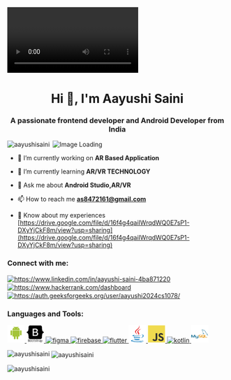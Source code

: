 <video src="https://www.canva.com/design/DAFoDpahDu8/FK5ByOh-e6PZyqZzTsm8Gw/watch?utm_content=DAFoDpahDu8&utm_campaign=designshare&utm_medium=link&utm_source=publishsharelink" controls>
  
</video>
<h1 align="center">Hi 👋, I'm Aayushi Saini</h1>
<h3 align="center">A passionate frontend developer and Android Developer from India</h3>
<img align="right" width="400" src="https://www.bing.com/th/id/OGC.54e37d8074ebcde1d96c77d7b2a7f310?pid=1.7&rurl=https%3a%2f%2fi.pinimg.com%2foriginals%2f54%2fe3%2f7d%2f54e37d8074ebcde1d96c77d7b2a7f310.gif&ehk=PrEGdwL4PhD7Z%2fwJCNJ7ZoCNkliX6f%2bNR0nwPKvtck4%3d" alt="Image Loading">

<p align="left"> <img src="https://komarev.com/ghpvc/?username=aayushisaini&label=Profile%20views&color=0e75b6&style=flat" alt="aayushisaini" /> </p>

- 🔭 I’m currently working on **AR Based Application**

- 🌱 I’m currently learning **AR/VR TECHNOLOGY**

- 💬 Ask me about **Android Studio,AR/VR**

- 📫 How to reach me **as8472161@gmail.com**

- 📄 Know about my experiences [https://drive.google.com/file/d/16f4g4qaiIWrqdWQ0E7sP1-DXyYjCkF8m/view?usp=sharing](https://drive.google.com/file/d/16f4g4qaiIWrqdWQ0E7sP1-DXyYjCkF8m/view?usp=sharing)

<h3 align="left">Connect with me:</h3>
<p align="left">
<a href="https://linkedin.com/in/https://www.linkedin.com/in/aayushi-saini-4ba871220" target="blank"><img align="center" src="https://raw.githubusercontent.com/rahuldkjain/github-profile-readme-generator/master/src/images/icons/Social/linked-in-alt.svg" alt="https://www.linkedin.com/in/aayushi-saini-4ba871220" height="30" width="40" /></a>
<a href="https://www.hackerrank.com/https://www.hackerrank.com/dashboard" target="blank"><img align="center" src="https://raw.githubusercontent.com/rahuldkjain/github-profile-readme-generator/master/src/images/icons/Social/hackerrank.svg" alt="https://www.hackerrank.com/dashboard" height="30" width="40" /></a>
<a href="https://auth.geeksforgeeks.org/user/https://auth.geeksforgeeks.org/user/aayushi2024cs1078/" target="blank"><img align="center" src="https://raw.githubusercontent.com/rahuldkjain/github-profile-readme-generator/master/src/images/icons/Social/geeks-for-geeks.svg" alt="https://auth.geeksforgeeks.org/user/aayushi2024cs1078/" height="30" width="40" /></a>
</p>

<h3 align="left">Languages and Tools:</h3>
<p align="left"> <a href="https://developer.android.com" target="_blank" rel="noreferrer"> <img src="https://raw.githubusercontent.com/devicons/devicon/master/icons/android/android-original-wordmark.svg" alt="android" width="40" height="40"/> </a> <a href="https://getbootstrap.com" target="_blank" rel="noreferrer"> <img src="https://raw.githubusercontent.com/devicons/devicon/master/icons/bootstrap/bootstrap-plain-wordmark.svg" alt="bootstrap" width="40" height="40"/> </a> <a href="https://www.figma.com/" target="_blank" rel="noreferrer"> <img src="https://www.vectorlogo.zone/logos/figma/figma-icon.svg" alt="figma" width="40" height="40"/> </a> <a href="https://firebase.google.com/" target="_blank" rel="noreferrer"> <img src="https://www.vectorlogo.zone/logos/firebase/firebase-icon.svg" alt="firebase" width="40" height="40"/> </a> <a href="https://flutter.dev" target="_blank" rel="noreferrer"> <img src="https://www.vectorlogo.zone/logos/flutterio/flutterio-icon.svg" alt="flutter" width="40" height="40"/> </a> <a href="https://www.java.com" target="_blank" rel="noreferrer"> <img src="https://raw.githubusercontent.com/devicons/devicon/master/icons/java/java-original.svg" alt="java" width="40" height="40"/> </a> <a href="https://developer.mozilla.org/en-US/docs/Web/JavaScript" target="_blank" rel="noreferrer"> <img src="https://raw.githubusercontent.com/devicons/devicon/master/icons/javascript/javascript-original.svg" alt="javascript" width="40" height="40"/> </a> <a href="https://kotlinlang.org" target="_blank" rel="noreferrer"> <img src="https://www.vectorlogo.zone/logos/kotlinlang/kotlinlang-icon.svg" alt="kotlin" width="40" height="40"/> </a> <a href="https://www.mysql.com/" target="_blank" rel="noreferrer"> <img src="https://raw.githubusercontent.com/devicons/devicon/master/icons/mysql/mysql-original-wordmark.svg" alt="mysql" width="40" height="40"/> </a> </p>

<p><img align="left" src="https://github-readme-stats.vercel.app/api/top-langs?username=aayushisaini&show_icons=true&locale=en&layout=compact" alt="aayushisaini" /></p>

<p>&nbsp;<img align="center" src="https://github-readme-stats.vercel.app/api?username=aayushisaini&show_icons=true&locale=en" alt="aayushisaini" /></p>

<p><img align="center" src="https://github-readme-streak-stats.herokuapp.com/?user=aayushisaini&" alt="aayushisaini" /></p>

